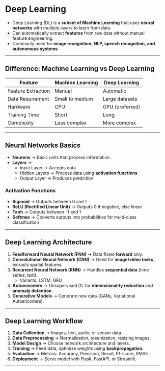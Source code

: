 # Deep Learning

- Deep Learning (DL) is a **subset of Machine Learning** that uses **neural networks** with multiple layers to learn from data.  
- Can automatically extract **features** from raw data without manual feature engineering.  
- Commonly used for **image recognition, NLP, speech recognition, and autonomous systems**.

---

## Difference: Machine Learning vs Deep Learning

| Feature | Machine Learning | Deep Learning |
|---------|-----------------|---------------|
| Feature Extraction | Manual | Automatic |
| Data Requirement | Small to medium | Large datasets |
| Hardware | CPU | GPU (preferred) |
| Training Time | Short | Long |
| Complexity | Less complex | More complex |

---

## Neural Networks Basics

- **Neurons** → Basic units that process information.  
- **Layers** →  
  - Input Layer → Accepts data  
  - Hidden Layers → Process data using **activation functions**  
  - Output Layer → Produces prediction  

### Activation Functions

- **Sigmoid** → Outputs between 0 and 1  
- **ReLU (Rectified Linear Unit)** → Outputs 0 if negative, else linear  
- **Tanh** → Outputs between -1 and 1  
- **Softmax** → Converts outputs into probabilities for multi-class classification

---

## Deep Learning Architecture

1. **Feedforward Neural Network (FNN)** → Data flows **forward** only.  
2. **Convolutional Neural Network (CNN)** → Used for **image/video tasks**, extracts spatial features.  
3. **Recurrent Neural Network (RNN)** → Handles **sequential data** (time series, text).  
   - Variants: LSTM, GRU  
4. **Autoencoders** → Unsupervised DL for **dimensionality reduction** and **anomaly detection**.  
5. **Generative Models** → Generate new data (GANs, Variational Autoencoders).

---

## Deep Learning Workflow

1. **Data Collection** → Images, text, audio, or sensor data.  
2. **Data Preprocessing** → Normalization, tokenization, resizing images.  
3. **Model Design** → Choose network architecture and layers.  
4. **Training** → Feed data, optimize weights using **backpropagation**.  
5. **Evaluation** → Metrics: Accuracy, Precision, Recall, F1-score, RMSE.  
6. **Deployment** → Serve model with Flask, FastAPI, or Streamlit.  

---
